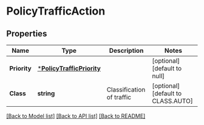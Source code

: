 # PolicyTrafficAction

## Properties
Name | Type | Description | Notes
------------ | ------------- | ------------- | -------------
**Priority** | [***PolicyTrafficPriority**](PolicyTrafficPriority.md) |  | [optional] [default to null]
**Class** | **string** | Classification of traffic | [optional] [default to CLASS.AUTO]

[[Back to Model list]](../README.md#documentation-for-models) [[Back to API list]](../README.md#documentation-for-api-endpoints) [[Back to README]](../README.md)

